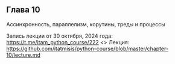 ## Глава 10
Ассинхронность, параллелизм, корутины, треды и процессы

Запись лекции от 30 октября, 2024 года: https://t.me/itam_python_course/222 <>
Лекция: https://github.com/itatmisis/python-course/blob/master/chapter-10/lecture.md

